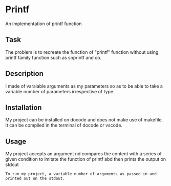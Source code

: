 # Printf
An implementation of printf function
## Task
The problem is to recreate the function of "printf" function without using printf family function such as snprintf and co.

## Description
I made of varaiable arguments as my parameters so as to be able to take a variable number of parameters irrespective of type.

## Installation
My project can be installed on docode and does not make use of makefile. It can be compiled in the terminal of docode or vscode.

## Usage
My project accepts an argument nd compares the content with a series of given condition to imitate the function of printf abd then prints the output on stdout
```
To run my project, a variable number of arguments as passed in and printed out on the stdout.
```
